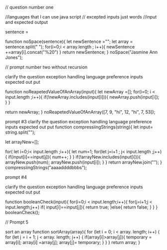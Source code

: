 // question number one

//languages that I can use 
    java script
// excepted inputs
    just words
//input and expected output

 sentence =  

function noSpace(sentence){
  let newSentence ="";
  let  array = sentence.split(" ");
  for(i=0;i < array.length ; i++){
    newSentence +=array[i].concat("%20") 
  }
  return newSentence;
}
noSpace("Jasmine Ann Jones");


// prompt number two without recursion

clarify the question
exception handling
language preference
inputs
expected out put


function noReapetedValueOfAnArray(input){
  let newArray =[];
  for(i=0; i < input.length ;i++){
      if(!newArray.includes(input[i])){
        newArray.push(input[i]);
      }
    }
  
  return newArray;
}
noReapetedValueOfAnArray([7, 9, "hi", 12, "hi", 7, 53]);

prompt #3
clarify the question
exception handling
language preference
inputs
expected out put
function compressiingStrings(string){
  let input= string.split("");
  
  let arrayNew=[];
  
  for( let i=0;i< input.length ;i++){
    let num=1;
    for(let j=i+1 ; j< input.length ;j++){
      if(input[i]==input[j]){
        num++;
        }
      } 
     if(!arrayNew.includes(input[i])){
     arrayNew.push(num);
     arrayNew.push(input[i]); 
     }
   }
  return arrayNew.join("");
}
compressiingStrings("aaaaddddbbbs");



prompt #4 

clarify the question
exception handling
language preference
inputs
expected out put

function booleanCheck(input){
  for(i=0;i < input.length;i++){
    for(j=i+1;j < input.length;j++)
    if( input[i]==input[j]){
      return true;
    }else{
      return false;
    }
  }
}
  booleanCheck();


// Prompt 5

sort an array 
function sortArray(array){
  for (let i = 0; i < array. length; i++) {
   for (let j = i + 1; j < array. length; j++) {
     if(array[i]>array[j]){
       temporary = array[i];
       array[i] =array[j];
       array[j]= temporary;
     }
    }
  }
  return array;
}

